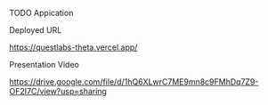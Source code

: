 TODO Appication

Deployed URL

https://questlabs-theta.vercel.app/

Presentation Video

https://drive.google.com/file/d/1hQ6XLwrC7ME9mn8c9FMhDq7Z9-OF2I7C/view?usp=sharing
